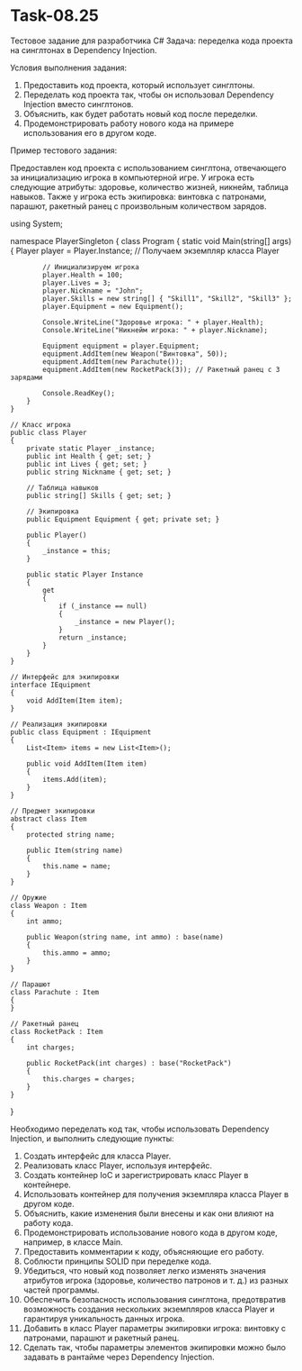 # Task-08.25
 
Тестовое задание для разработчика C#
Задача: переделка кода проекта на синглтонах в Dependency Injection.

Условия выполнения задания:

1. Предоставить код проекта, который использует синглтоны.
2. Переделать код проекта так, чтобы он использовал Dependency Injection вместо синглтонов.
3. Объяснить, как будет работать новый код после переделки.
4. Продемонстрировать работу нового кода на примере использования его в другом коде.

Пример тестового задания:

Предоставлен код проекта с использованием синглтона, отвечающего за инициализацию игрока в компьютерной игре. 
У игрока есть следующие атрибуты: здоровье, количество жизней, никнейм, таблица навыков. 
Также у игрока есть экипировка: винтовка с патронами, парашют, ракетный ранец с произвольным количеством зарядов.

using System;

namespace PlayerSingleton
{
    class Program
    {
        static void Main(string[] args)
        {
            Player player = Player.Instance; // Получаем экземпляр класса Player

            // Инициализируем игрока
            player.Health = 100;
            player.Lives = 3;
            player.Nickname = "John";
            player.Skills = new string[] { "Skill1", "Skill2", "Skill3" };
            player.Equipment = new Equipment();

            Console.WriteLine("Здоровье игрока: " + player.Health);
            Console.WriteLine("Никнейм игрока: " + player.Nickname);

            Equipment equipment = player.Equipment;
            equipment.AddItem(new Weapon("Винтовка", 50));
            equipment.AddItem(new Parachute());
            equipment.AddItem(new RocketPack(3)); // Ракетный ранец с 3 зарядами

            Console.ReadKey();
        }
    }

    // Класс игрока
    public class Player
    {
        private static Player _instance;
        public int Health { get; set; }
        public int Lives { get; set; }
        public string Nickname { get; set; }

        // Таблица навыков
        public string[] Skills { get; set; }
                
        // Экипировка
        public Equipment Equipment { get; private set; }

        public Player()
        {
            _instance = this;
        }

        public static Player Instance
        {
            get
            {
                if (_instance == null)
                {
                    _instance = new Player();
                }
                return _instance;
            }
        }
    }

    // Интерфейс для экипировки
    interface IEquipment
    {
        void AddItem(Item item);
    }

    // Реализация экипировки
    public class Equipment : IEquipment
    {
        List<Item> items = new List<Item>();

        public void AddItem(Item item)
        {
            items.Add(item);
        }
    }

    // Предмет экипировки
    abstract class Item
    {
        protected string name;

        public Item(string name)
        {
            this.name = name;
        }
    }

    // Оружие
    class Weapon : Item
    {
        int ammo;

        public Weapon(string name, int ammo) : base(name)
        {
            this.ammo = ammo;
        }
    }

    // Парашют
    class Parachute : Item
    {
    }

    // Ракетный ранец
    class RocketPack : Item
    {
        int charges;

        public RocketPack(int charges) : base("RocketPack")
        {
            this.charges = charges;
        }
    }
} 

Необходимо переделать код так, чтобы использовать Dependency Injection, и выполнить следующие пункты:

1. Создать интерфейс для класса Player.
2. Реализовать класс Player, используя интерфейс.
3. Создать контейнер IoC и зарегистрировать класс Player в контейнере.
4. Использовать контейнер для получения экземпляра класса Player в другом коде.
5. Объяснить, какие изменения были внесены и как они влияют на работу кода.
6. Продемонстрировать использование нового кода в другом коде, например, в классе Main.
7. Предоставить комментарии к коду, объясняющие его работу.
8. Соблюсти принципы SOLID при переделке кода.
9. Убедиться, что новый код позволяет легко изменять значения атрибутов игрока (здоровье, количество патронов и т. д.) из разных частей программы.
10. Обеспечить безопасность использования синглтона, предотвратив возможность создания нескольких экземпляров класса Player и гарантируя уникальность данных игрока.
11. Добавить в класс Player параметры экипировки игрока: винтовку с патронами, парашют и ракетный ранец.
12. Сделать так, чтобы параметры элементов экипировки можно было задавать в рантайме через Dependency Injection.

